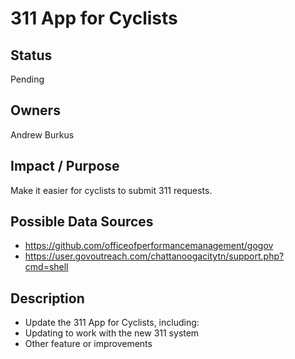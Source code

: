 # 311 App for Cyclists

## Status
Pending

## Owners
Andrew Burkus

## Impact / Purpose
Make it easier for cyclists to submit 311 requests.

## Possible Data Sources
- https://github.com/officeofperformancemanagement/gogov 
- https://user.govoutreach.com/chattanoogacitytn/support.php?cmd=shell 

## Description
- Update the 311 App for Cyclists, including:
- Updating to work with the new 311 system
- Other feature or improvements
